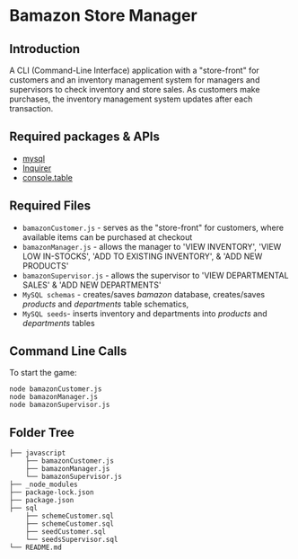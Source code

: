# Bamazon Store Manager

## Introduction
A CLI (Command-Line Interface) application with a "store-front" for customers and an inventory management system for managers and supervisors to check inventory and store sales. As customers make purchases, the inventory management system updates after each transaction.

## Required packages & APIs
* [mysql](https://www.npmjs.com/search?q=mysql)
* [Inquirer](https://www.npmjs.com/package/inquirer)
* [console.table](https://www.npmjs.com/package/console.table)

## Required Files
* `bamazonCustomer.js` - serves as the "store-front" for customers, where available items can be purchased at checkout
* `bamazonManager.js` - allows the manager to 'VIEW INVENTORY', 'VIEW LOW IN-STOCKS', 'ADD TO EXISTING INVENTORY', & 'ADD NEW PRODUCTS'
* `bamazonSupervisor.js` - allows the supervisor to 'VIEW DEPARTMENTAL SALES'  & 'ADD NEW DEPARTMENTS'
* `MySQL schemas` - creates/saves *bamazon* database, creates/saves *products* and *departments* table schematics, 
* `MySQL seeds`- inserts inventory and departments into *products* and *departments* tables

## Command Line Calls

To start the game:
```
node bamazonCustomer.js
node bamazonManager.js
node bamazonSupervisor.js
```

## Folder Tree

```
├── javascript
    ├── bamazonCustomer.js
    ├── bamazonManager.js
    └── bamazonSupervisor.js
├── _node_modules
├── package-lock.json
├── package.json
├── sql
    ├── schemeCustomer.sql
    ├── schemeCustomer.sql
    ├── seedCustomer.sql
    └── seedsSupervisor.sql
└── README.md

```
